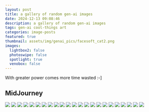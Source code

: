 ```yaml
---
layout: post
title: a gallery of random gen-ai images
date: 2024-12-13 09:08:46
description: a gallery of random gen-ai images
tags: gen-ai cool-things art
categories: image-posts
featured: true
thumbnail: assets/img/genai_pics/facesoft_cat2.png
images:
  lightbox2: false
  photoswipe: false
  spotlight: true
  venobox: false
---
```


With greater power comes more time wasted :-]

## MidJourney

<div class="spotlight-group">
<a class="spotlight" href="/assets/img/genai_pics/facesoft_capybara.png"><img src="/assets/img/genai_pics/facesoft_capybara-480.webp"/></a>
<a class="spotlight" href="/assets/img/genai_pics/facesoft_planet1.png"><img src="/assets/img/genai_pics/facesoft_planet1-480.webp"/></a>
<a class="spotlight" href="/assets/img/genai_pics/facesoft_cube.png"><img src="/assets/img/genai_pics/facesoft_cube-480.webp"/></a>
<a class="spotlight" href="/assets/img/genai_pics/facesoft_cow.png"><img src="/assets/img/genai_pics/facesoft_cow-480.webp"/></a>
<a class="spotlight" href="/assets/img/genai_pics/facesoft_al_paca.png"><img src="/assets/img/genai_pics/facesoft_al_paca-480.webp"/></a>
<a class="spotlight" href="/assets/img/genai_pics/facesoft_cat4.png"><img src="/assets/img/genai_pics/facesoft_cat4-480.webp"/></a>
<a class="spotlight" href="/assets/img/genai_pics/facesoft_sloth.png"><img src="/assets/img/genai_pics/facesoft_sloth-480.webp"/></a>
<a class="spotlight" href="/assets/img/genai_pics/facesoft_snake.png"><img src="/assets/img/genai_pics/facesoft_snake-480.webp"/></a>
<a class="spotlight" href="/assets/img/genai_pics/facesoft_parrot.png"><img src="/assets/img/genai_pics/facesoft_parrot-480.webp"/></a>
<a class="spotlight" href="/assets/img/genai_pics/facesoft_cat3.png"><img src="/assets/img/genai_pics/facesoft_cat3-480.webp"/></a>
<a class="spotlight" href="/assets/img/genai_pics/facesoft_cat6.png"><img src="/assets/img/genai_pics/facesoft_cat6-480.webp"/></a>
<a class="spotlight" href="/assets/img/genai_pics/facesoft_whale.png"><img src="/assets/img/genai_pics/facesoft_whale-480.webp"/></a>
<a class="spotlight" href="/assets/img/genai_pics/facesoft_cat5.png"><img src="/assets/img/genai_pics/facesoft_cat5-480.webp"/></a>
<a class="spotlight" href="/assets/img/genai_pics/facesoft_panda.png"><img src="/assets/img/genai_pics/facesoft_panda-480.webp"/></a>
<a class="spotlight" href="/assets/img/genai_pics/facesoft_paper.png"><img src="/assets/img/genai_pics/facesoft_paper-480.webp"/></a>
<a class="spotlight" href="/assets/img/genai_pics/facesoft_cat1.png"><img src="/assets/img/genai_pics/facesoft_cat1-480.webp"/></a>
<a class="spotlight" href="/assets/img/genai_pics/facesoft_spiderman.png"><img src="/assets/img/genai_pics/facesoft_spiderman-480.webp"/></a>
<a class="spotlight" href="/assets/img/genai_pics/facesoft_owl.png"><img src="/assets/img/genai_pics/facesoft_owl-480.webp"/></a>
<a class="spotlight" href="/assets/img/genai_pics/facesoft_dog.png"><img src="/assets/img/genai_pics/facesoft_dog-480.webp"/></a>
<a class="spotlight" href="/assets/img/genai_pics/facesoft_planet2.png"><img src="/assets/img/genai_pics/facesoft_planet2-480.webp"/></a>
<a class="spotlight" href="/assets/img/genai_pics/facesoft_penguin.png"><img src="/assets/img/genai_pics/facesoft_penguin-480.webp"/></a>
<a class="spotlight" href="/assets/img/genai_pics/facesoft_cat2.png"><img src="/assets/img/genai_pics/facesoft_cat2-480.webp"/></a>
<a class="spotlight" href="/assets/img/genai_pics/facesoft_bird.png"><img src="/assets/img/genai_pics/facesoft_bird-480.webp"/></a>
</div>
